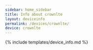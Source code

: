 ```yaml
---
sidebar: home_sidebar
title: Info about crownlte
layout: deviceinfo
permalink: /devices/crownlte/
device: crownlte
---
```

{% include templates/device_info.md %}
